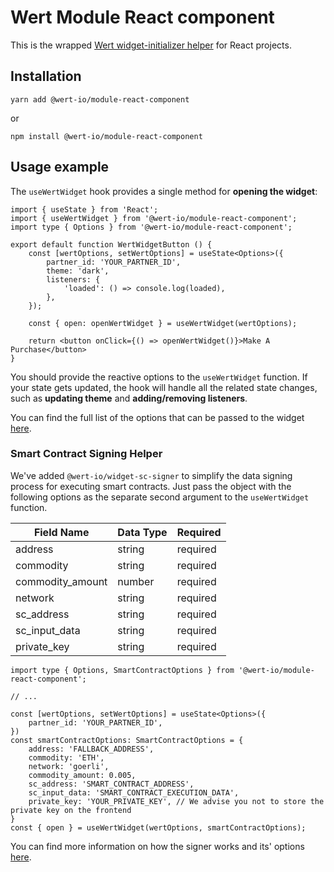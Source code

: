 # Wert Module React component

This is the wrapped [Wert widget-initializer helper](https://www.npmjs.com/package/@wert-io/widget-initializer) for React projects.

## Installation

```
yarn add @wert-io/module-react-component
```

or

```
npm install @wert-io/module-react-component
```

## Usage example
The `useWertWidget` hook provides a single method for **opening the widget**:

```
import { useState } from 'React';
import { useWertWidget } from '@wert-io/module-react-component';
import type { Options } from '@wert-io/module-react-component';

export default function WertWidgetButton () {
    const [wertOptions, setWertOptions] = useState<Options>({
        partner_id: 'YOUR_PARTNER_ID',
        theme: 'dark',
        listeners: {
            'loaded': () => console.log(loaded),
        },
    });

    const { open: openWertWidget } = useWertWidget(wertOptions);

    return <button onClick={() => openWertWidget()}>Make A Purchase</button>
}
```

You should provide the reactive options to the `useWertWidget` function. If your state gets updated, the hook will handle all the related state changes, such as **updating theme** and **adding/removing listeners**.

You can find the full list of the options that can be passed to the widget [here](https://www.npmjs.com/package/@wert-io/widget-initializer#options).

### Smart Contract Signing Helper

We've added `@wert-io/widget-sc-signer` to simplify the data signing process for executing smart contracts. Just pass the object with the following options as the separate second argument to the `useWertWidget` function. 

| Field Name      | Data Type | Required   |
|-----------------|-----------|------------|
| address         | string    | required   |
| commodity       | string    | required   |
| commodity_amount| number    | required   |
| network         | string    | required   |
| sc_address      | string    | required   |
| sc_input_data   | string    | required   |
| private_key     | string    | required   |

```
import type { Options, SmartContractOptions } from '@wert-io/module-react-component';

// ...

const [wertOptions, setWertOptions] = useState<Options>({
    partner_id: 'YOUR_PARTNER_ID',
})
const smartContractOptions: SmartContractOptions = {
    address: 'FALLBACK_ADDRESS',
    commodity: 'ETH',
    network: 'goerli',
    commodity_amount: 0.005,
    sc_address: 'SMART_CONTRACT_ADDRESS',
    sc_input_data: 'SMART_CONTRACT_EXECUTION_DATA',
    private_key: 'YOUR_PRIVATE_KEY', // We advise you not to store the private key on the frontend
}
const { open } = useWertWidget(wertOptions, smartContractOptions);
```

You can find more information on how the signer works and its' options [here](https://www.npmjs.com/package/@wert-io/widget-sc-signer).
